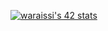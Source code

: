 [![waraissi's 42 stats](https://badge.mediaplus.ma/darkblue/waraissi)](https://github.com/oakoudad/badge42)
